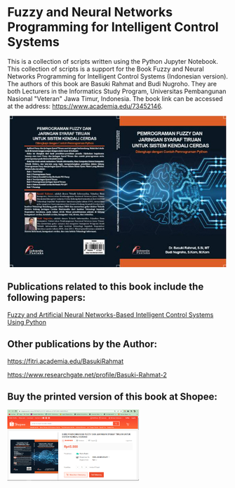 # Fuzzy and Neural Networks Programming for Intelligent Control Systems

This is a collection of scripts written using the Python Jupyter Notebook. This collection of scripts is a support for the Book Fuzzy and Neural Networks Programming for Intelligent Control Systems (Indonesian version). The authors of this book are Basuki Rahmat and Budi Nugroho. They are both Lecturers in the Informatics Study Program, Universitas Pembangunan Nasional "Veteran" Jawa Timur, Indonesia. The book link can be accessed at the address: https://www.academia.edu/73452146.


<p align="center">
  <img src="https://github.com/bsrahmat/fuzzy-neural/blob/main/buku1.jpg">
</p>


## Publications related to this book include the following papers:

<a href="https://www.academia.edu/39509371" target="_blank">Fuzzy and Artificial Neural Networks-Based Intelligent Control Systems Using Python</a>




## Other publications by the Author:

https://fitri.academia.edu/BasukiRahmat

https://www.researchgate.net/profile/Basuki-Rahmat-2


## Buy the printed version of this book at Shopee:

<a href="https://shopee.co.id/product/78709625/2221051549?smtt=0.78711099-1649659904.9" target="_blank"><img src="https://github.com/bsrahmat/fuzzy-neural/blob/main/beli_fuzzy-jst.jpg" alt="" class="img-responsive" width="300">
</a>
